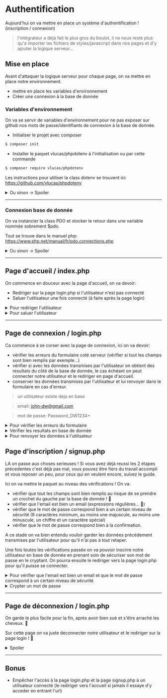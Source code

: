 # Authentification

Aujourd'hui on va mettre en place un système d'authentification ! (inscription / connexion)

> l'intégrateur a déjà fait le plus gros du boulot, il ne nous reste plus qu'a importer les fichiers de styles/javascript dans nos pages et d'y ajouter la logique serveur...

## Mise en place

Avant d'attaquer la logique serveur pour chaque page, on va mettre en place notre environnement.

- mettre en place les variables d'environnement
- Créer une connexion à la base de donnée

### Variables d'environnement

On va se servir de variables d'environnement pour ne pas exposer sur github nos mots de passe/identifiants de connexion à la base de donnée.

- Initialiser le projet avec composer

```bash
$ composer init
```

- Installer le paquet vlucas/phpdotenv à l'initialisation ou par cette commande

```bash
$ composer require vlucas/phpdotenv
```

Les instructions pour utiliser la class dotenv se trouvent ici: https://github.com/vlucas/phpdotenv

<details>
  <summary>Ou sinon -> Spoiler</summary>

```php
<?php

require_once './vendor/autoload.php';

use Dotenv\Dotenv;

$dotenv = Dotenv::createImmutable(__DIR__);
$dotenv->load();
```

</details>

---

### Connexion base de donnée

On va instancier la class PDO et stocker le retour dans une variable nommée sobrement $pdo.

Tout se trouve dans le manuel php: https://www.php.net/manual/fr/pdo.connections.php

<details>
  <summary>Ou sinon -> Spoiler</summary>

```php
try {
  $pdo = new PDO("mysql:host={$_ENV['DB_HOST']};dbname={$_ENV['DB_NAME']}", $_ENV['DB_USER'], $_ENV['DB_PASS'],
    [
      PDO::ATTR_DEFAULT_FETCH_MODE => PDO::FETCH_ASSOC,
      PDO::ATTR_ERRMODE => PDO::ERRMODE_EXCEPTION,
    ]);
} catch (PDOException $e) {
  echo $e->getMessage();
}
```

</details>

---

## Page d'accueil / index.php

On commence en douceur avec la page d'accueil, on va devoir:

- Rediriger sur la page login.php si l'utilisateur n'est pas connecté
- Saluer l'utilisateur une fois connecté (à faire après la page login)

<details>
  <summary>Pour rediriger l'utilisateur</summary>

On pourrait peut être vérifier si on a un utilisateur dans la session... 🤷‍♂️

</details>

<details>
  <summary>Pour saluer l'utilisateur</summary>

On peut mettre tout un tas d'infos intéressantes dans cette session...

</details>

---

## Page de connexion / login.php

Ca commence à se corser avec la page de connexion, ici on va devoir:

- vérifier les erreurs du formulaire coté serveur (vérifier si tout les champs sont bien remplis par exemple...)
- vérifier si avec les données transmises par l'utilisateur on obtient des resultats du côté de la base de donnée, le cas échéant on peut connecter notre utilisateur et le rediriger en page d'accueil.
- conserver les données transmises par l'utilisateur et lui renvoyer dans le formulaire en cas d'erreur.

> un utilisateur existe deja en base

> email: john-dw@gmail.com

> mot de passe: Password_DW1234+

<details>
  <summary>Pour vérifier les erreurs du formulaire</summary>

On pourrait peut être regarder dans la superglobales $\_POST et vérifier si tout les champs de texte ont bien été remplis...

</details>

<details>
  <summary>Vérifier les resultats en base de donnée</summary>

On peut faire une requête à la base de donnée pour chercher un utilisateur qui aurait le même email que celui transmis par l'utilisateur.

Si la base de donnée ne retourne pas de resultat on pourrait envoyer un message d'erreur à l'utilisateur pour lui spécifier que cet email n'existe pas en base de donnée.

Si on a un resultat on pourrait vérifier si les deux mots de passe concordent (attention le mot de passe qui se trouve en base de donnée est crypté !), si c'est le cas on peut connecter notre utilisateur et le rediriger sinon on lui envoi une erreur.

https://www.php.net/manual/fr/function.password-verify.php

</details>

<details>
  <summary>Pour renvoyer les données à l'utilisateur</summary>
L'élément HTML input possède un attribut value qui correspont au texte de celui-ci, on pourrait peut être s'en servir...
</details>

## Page d'inscription / signup.php

LA on passe aux choses serieuses ! Si vous avez déjà reussi les 2 étapes précedentes c'est déjà pas mal, vous pouvez être fiers du travail accompli et vous reposer un peu, pour ceux qui en veulent encore, suivez le guide.

Ici on va mettre le paquet au niveau des vérifications ! On va:

- vérifier que tout les champs sont bien remplis au risque de se prendre un crochet du gauche par la base de donnée ! 🥊
- vérifier que l'email est bien un email (expressions régulières... 🥰)
- vérifier que le mot de passe correspond bien à un certain niveau de sécurité (8 caractères minimum, au moins une majuscule, au moins une minuscule, un chiffre et un caractère spécial)
- vérifier que le mot de passe correspond bien à la confirmation.

A ce stade on va bien entendu vouloir garder les données précédement transmises par l'utilisateur pour qu'il n'ai pas à tout retaper.

Une fois toutes les vérifications passée on va pouvoir inscrire notre utilisateur en base de donnée en prenant soin de sécuriser son mot de passe en le cryptant. On pourra ensuite le rediriger vers la page login.php pour qu'il puisse se connecter.

<details>
  <summary>Pour vérifier que l'email est bien un email et que le mot de passe correspond à un certain niveau de sécurité</summary>

En php on a une fonction qui nous permet de faire une recherche de correspondance avec une expression régulière...

https://www.php.net/manual/fr/function.preg-match.php

Pour trouver l'expression régulière à utiliser google sera notre meilleur allié ! 🥰

</details>

<details>
  <summary>Crypter un mot de passe</summary>

En php on dispose de pas mal de manières de crypter un mot de passe, on utilisera l'algorithme bcrypt qui est plutot bien sécurisé.

https://www.php.net/manual/fr/function.password-hash.php

</details>

---

## Page de déconnexion / login.php

On garde le plus facile pour la fin, après avoir bien sué et s'être arraché les cheveux. 🥵

Sur cette page on va juste deconnecter notre utilisateur et le rediriger sur la page login ! 🎉

<details>
<summary>
  Spoiler
</summary>

Ici on va juste vouloir enlever l'utilisateur de notre session et le rediriger...

un peu d'aide: https://www.php.net/manual/fr/function.unset.php

</details>

---

## Bonus

- Empêcher l'accès à la page login.php et la page signup.php à un utilisateur connecté (le rediriger vers l'accueil si jamais il essaye d'y acceder en entrant l'url)
